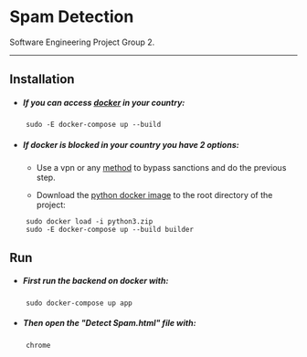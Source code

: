 # Spam Detection

Software Engineering Project Group 2.

---
## Installation
+ ##### If you can access [docker](https://hub.docker.com/) in your country:
```
    sudo -E docker-compose up --build
```

+ ##### If docker is blocked in your country you have 2 options:
    + Use a vpn or any [method](https://shecan.ir) to bypass sanctions and do the previous step.

    + Download the [python docker image](https://www.dropbox.com/s/tqp8i7r77jloywe/python3.zip?dl=0) to the root directory of the project:
```
    sudo docker load -i python3.zip
    sudo -E docker-compose up --build builder
```

## Run
+ ##### First run the backend on docker with:
```
    sudo docker-compose up app
```

+ ##### Then open the "Detect Spam.html" file with:
```
    chrome
```